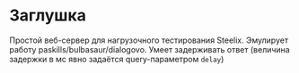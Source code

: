 # Заглушка
Простой веб-сервер для нагрузочного тестирования Steelix.
Эмулирует работу paskills/bulbasaur/dialogovo. Умеет задерживать ответ (величина задержки в мс явно задаётся query-параметром `delay`)
